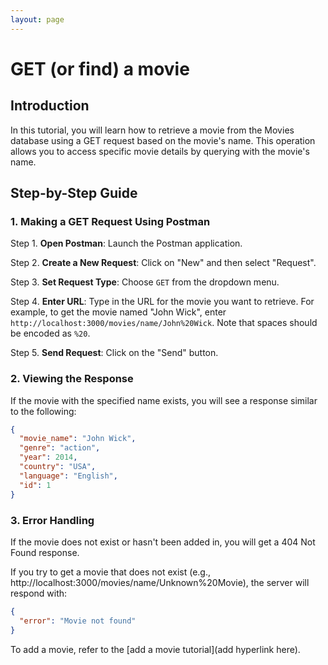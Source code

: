 ```yaml
---
layout: page
---
```


# GET (or find) a movie 

## Introduction

In this tutorial, you will learn how to retrieve a movie from the Movies database using a GET request based on the movie's name. 
This operation allows you to access specific movie details by querying with the movie's name.

## Step-by-Step Guide

### 1. Making a GET Request Using Postman

Step 1. **Open Postman**: Launch the Postman application.

Step 2. **Create a New Request**: Click on "New" and then select "Request".

Step 3. **Set Request Type**: Choose `GET` from the dropdown menu.

Step 4. **Enter URL**: Type in the URL for the movie you want to retrieve. For example, to get the movie named "John Wick", enter `http://localhost:3000/movies/name/John%20Wick`. Note that spaces should be encoded as `%20`.

Step 5. **Send Request**: Click on the "Send" button.

### 2. Viewing the Response

If the movie with the specified name exists, you will see a response similar to the following:

```json
{
  "movie_name": "John Wick",
  "genre": "action",
  "year": 2014,
  "country": "USA",
  "language": "English",
  "id": 1
}
```

### 3. Error Handling

If the movie does not exist or hasn't been added in, you will get a 404 Not Found response.

If you try to get a movie that does not exist (e.g., http://localhost:3000/movies/name/Unknown%20Movie), the server will respond with:

```json
{
  "error": "Movie not found"
}
```

To add a movie, refer to the [add a movie tutorial](add hyperlink here). 

